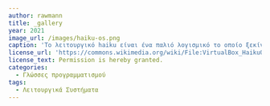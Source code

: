 ```yaml
---
author: rawmann
title: _gallery
year: 2021
image_url: /images/haiku-os.png
caption: 'To λειτουργικό haiku είναι ένα παλιό λογισμικό το οποίο ξεκίνησε να παράγει η εταιρία Haiku το 2001 και είναι εμπνευσμένο από το λειτουργικό BeOS. Το λογισμικό αυτό μπορεί να κατεβαστεί στην ιστοσελίδα "haiku-os.org" δωρεάν με την επιλογή δωρεάς στους συντηριτές του.'
license_url: 'https://commons.wikimedia.org/wiki/File:VirtualBox_HaikuOS_R1B2_54154_111_ENG_01_03_2021_18_32_37.png'
license_text: Permission is hereby granted.
categories:
  - Γλώσσες προγραμματισμού
tags:
  - Λειτουργικά Συστήματα
---
```

